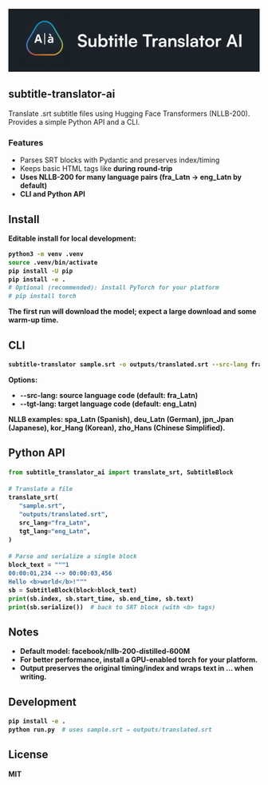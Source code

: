 <p align="center">
  <img src="assets/logo.png" alt="subtitle-translator-ai" width="1600">
</p>

## subtitle-translator-ai

Translate .srt subtitle files using Hugging Face Transformers (NLLB-200). Provides a simple Python API and a CLI.

### Features

- Parses SRT blocks with Pydantic and preserves index/timing
- Keeps basic HTML tags like <b> during round-trip
- Uses NLLB-200 for many language pairs (fra_Latn → eng_Latn by default)
- CLI and Python API

## Install

Editable install for local development:

```bash
python3 -m venv .venv
source .venv/bin/activate
pip install -U pip
pip install -e .
# Optional (recommended): install PyTorch for your platform
# pip install torch
```

The first run will download the model; expect a large download and some warm-up time.

## CLI

```bash
subtitle-translator sample.srt -o outputs/translated.srt --src-lang fra_Latn --tgt-lang eng_Latn
```

Options:

- --src-lang: source language code (default: fra_Latn)
- --tgt-lang: target language code (default: eng_Latn)

NLLB examples: spa_Latn (Spanish), deu_Latn (German), jpn_Jpan (Japanese), kor_Hang (Korean), zho_Hans (Chinese Simplified).

## Python API

```python
from subtitle_translator_ai import translate_srt, SubtitleBlock

# Translate a file
translate_srt(
   "sample.srt",
   "outputs/translated.srt",
   src_lang="fra_Latn",
   tgt_lang="eng_Latn",
)

# Parse and serialize a single block
block_text = """1
00:00:01,234 --> 00:00:03,456
Hello <b>world</b>!"""
sb = SubtitleBlock(block=block_text)
print(sb.index, sb.start_time, sb.end_time, sb.text)
print(sb.serialize())  # back to SRT block (with <b> tags)
```

## Notes

- Default model: facebook/nllb-200-distilled-600M
- For better performance, install a GPU-enabled torch for your platform.
- Output preserves the original timing/index and wraps text in <b>…</b> when writing.

## Development

```bash
pip install -e .
python run.py  # uses sample.srt → outputs/translated.srt
```

## License

MIT
